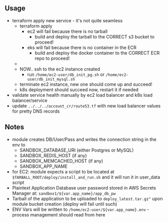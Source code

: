 ## Usage
* terraform apply new service - it's not quite seamless
  * terraform apply
    * ec2 will fail because there is no tarball
      * build and deploy the tarball to the CORRECT s3 bucket to proceed!
    * eks will fail because there is no container in the ECR
      * build and deploy the docker container to the CORRECT ECR repo to proceed!
  * 
  * NOW.. ssh to the ec2 instance created
    * run `/home/ec2-user/db_init_pg.sh` or `/home/ec2-user/db_init_mysql.sh`
  * terminate ec2 instance, new one should come up and succeed!
  * k8s deployment should succeed now, restart it if needed
* validate service health manually by ec2 load balancer and k8s load balancer/service
* update `../../../account_cr/route53.tf` with new load balancer values for pretty DNS records 

## Notes
* module creates DB/User/Pass and writes the connection string in the env to
  * SANDBOX_DATABASE_URI (either Postgres or MySQL)
  * SANDBOX_REDIS_HOST (if any)
  * SANDBOX_MEMCACHED_HOST (if any)
  * SANDBOX_APP_NAME
* for EC2: module expects a script to be located at `$TARBALL_ROOT/deploy/install_and_run.sh` and it will run it in user_data script
* Plaintext Application Database user password stored in AWS Secrets Manager at: `sandbox1/${var.app_name}/app_db_pw`
* Tarball of the application to be uploaded to `deploy_latest.tar.gz"` upon module bucket creation (deploy will fail until such)
* ENV Vars will be written to `/home/ec2-user/${var.app_name}.env` - process management should read from here